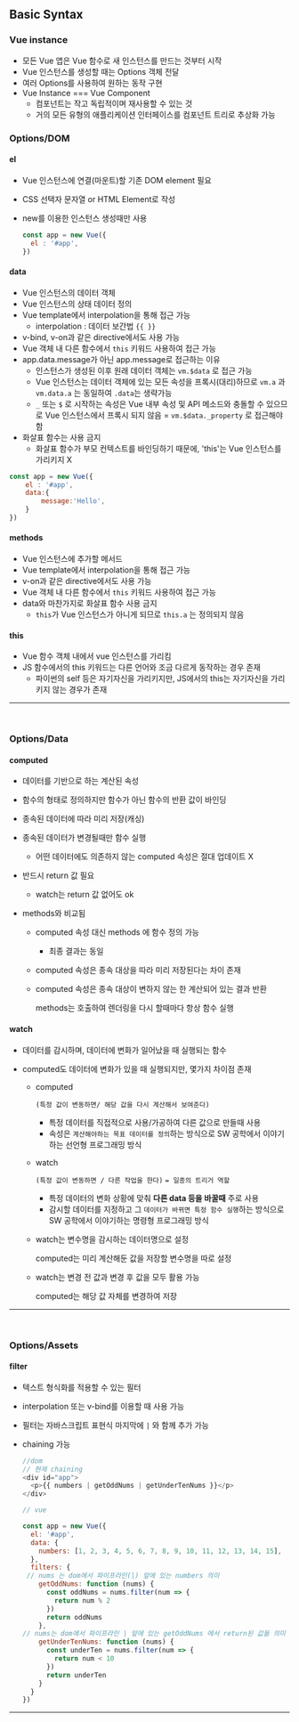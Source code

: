 ## Basic Syntax  

### Vue instance 

- 모든 Vue 앱은 Vue 함수로 새 인스턴스를 만드는 것부터 시작   
- Vue 인스턴스를 생성할 때는 Options 객체 전달   
- 여러 Options를 사용하여 원하는 동작 구현   
- Vue Instance === Vue Component      
  - 컴포넌트는 작고 독립적이며 재사용할 수 있는 것     
  - 거의 모든 유형의 애플리케이션 인터페이스를 컴포넌트 트리로 추상화 가능    

### Options/DOM    

#### el   

- Vue 인스턴스에 연결(마운트)할 기존 DOM element 필요      

- CSS 선택자 문자열 or HTML Element로 작성   

- new를 이용한 인스턴스 생성때만 사용   

  ```javascript
  const app = new Vue({
  	el : '#app',
  })
  ```

#### data  

- Vue 인스턴스의 데이터 객체   
- Vue 인스턴스의 상태 데이터 정의   
- Vue template에서 interpolation을 통해 접근 가능     
  - interpolation : 데이터 보간법  `{{ }}`   
- v-bind, v-on과 같은 directive에서도 사용 가능   
- Vue 객체 내 다른 함수에서 `this` 키워드 사용하여 접근 가능        
- app.data.message가 아닌 app.message로 접근하는 이유    
  - 인스턴스가 생성된 이후 원래 데이터 객체는 `vm.$data` 로 접근 가능   
  - Vue 인스턴스는 데이터 객체에 있는 모든 속성을 프록시(대리)하므로 `vm.a` 과 `vm.data.a` 는 동일하여 `.data`는 생략가능          
  - `_` 또는 `$` 로 시작하는 속성은 Vue 내부 속성 및 API 메소드와 충돌할 수 있으므로 Vue 인스턴스에서 프록시 되지 않음 = `vm.$data._property` 로 접근해야함        
- 화살표 함수는 사용 금지    
  - 화살표 함수가 부모 컨텍스트를 바인딩하기 때문에, 'this'는 Vue 인스턴스를 가리키지 X    

```javascript
const app = new Vue({
	el : '#app',
    data:{
        message:'Hello',
    }
})
```

#### methods  

- Vue 인스턴스에 추가할 메서드  
- Vue template에서 interpolation을 통해 접근 가능  
- v-on과 같은 directive에서도 사용 가능   
- Vue 객체 내 다른 함수에서 `this` 키워드 사용하여 접근 가능  
- data와 마찬가지로 화살표 함수 사용 금지   
  - `this`가 Vue 인스턴스가 아니게 되므로 `this.a` 는 정의되지 않음     

#### this

- Vue 함수 객체 내에서 vue 인스턴스를 가리킴   
- JS 함수에서의 this 키워드는 다른 언어와 조금 다르게 동작하는 경우 존재    
  - 파이썬의 self 등은 자기자신을 가리키지만, JS에서의 this는 자기자신을 가리키지 않는 경우가 존재     



<hr>     


</br>    

### Options/Data    

#### computed    

- 데이터를 기반으로 하는 계산된 속성   

- 함수의 형태로 정의하지만 함수가 아닌 함수의 반환 값이 바인딩       

- 종속된 데이터에 따라 미리 저장(캐싱)    

- 종속된 데이터가 변경될때만 함수 실행   

  - 어떤 데이터에도 의존하지 않는 computed 속성은 절대 업데이트 X   

- 반드시 return 값 필요    

  - watch는 return 값 없어도 ok          

- methods와 비교됨   

  - computed 속성 대신 methods 에 함수 정의 가능      

    - 최종 결과는 동일    

  - computed 속성은 종속 대상을 따라 미리 저장된다는 차이 존재      

  - computed 속성은 종속 대상이 변하지 않는 한 계산되어 있는 결과 반환    

    methods는 호출하여 렌더링을 다시 할때마다 항상 함수 실행    



#### watch   

- 데이터를 감시하며, 데이터에 변화가 일어났을 때 실행되는 함수      

- computed도 데이터에 변화가 있을 때 실행되지만, 몇가지 차이점 존재     

  - computed 

    `(특정 값이 변동하면/ 해당 값을 다시 계산해서 보여준다)`   

    - 특정 데이터를 직접적으로 사용/가공하여 다른 값으로 만들때 사용   
    - 속성은 `계산해야하는 목표 데이터를 정의`하는 방식으로 SW 공학에서 이야기하는 선언형 프로그래밍 방식       

  - watch 

    `(특정 값이 변동하면 / 다른 작업을 한다)`  `= 일종의 트리거 역할`       

    - 특정 데이터의 변화 상황에 맞춰 **다른 data 등을 바꿀때** 주로 사용     
    - 감시할 데이터를 지정하고 그 `데이터가 바뀌면 특정 함수 실행`하는 방식으로 SW 공학에서 이야기하는 명령형 프로그래밍 방식     

  - watch는 변수명을 감시하는 데이터명으로 설정      

    computed는 미리 계산해둔 값을 저장할 변수명을 따로 설정     

  - watch는 변경 전 값과 변경 후 값을 모두 활용 가능     

    computed는 해당 값 자체를 변경하여 저장       



<hr>  


</br>   

### Options/Assets  

#### filter  

- 텍스트 형식화를 적용할 수 있는 필터    

- interpolation 또는 v-bind를 이용할 때 사용 가능     

- 필터는 자바스크립트 표현식 마지막에 `|` 와 함께 추가 가능   

- chaining 가능   

  ```javascript
  //dom
  // 현재 chaining
  <div id="app">
    <p>{{ numbers | getOddNums | getUnderTenNums }}</p>
  </div>
  
  // vue
  
  const app = new Vue({
    el: '#app',
    data: {
      numbers: [1, 2, 3, 4, 5, 6, 7, 8, 9, 10, 11, 12, 13, 14, 15],
    },
    filters: {
   // nums 는 dom에서 파이프라인(|) 앞에 있는 numbers 의미    
      getOddNums: function (nums) {  
        const oddNums = nums.filter(num => {
          return num % 2
        })
        return oddNums
      },
  // nums는 dom에서 파이프라인 | 앞에 있는 getOddNums 에서 return된 값들 의미     
      getUnderTenNums: function (nums) {
        const underTen = nums.filter(num => {
          return num < 10
        })
        return underTen
      }
    }
  })
  ```

  

<hr>   


</br>     

